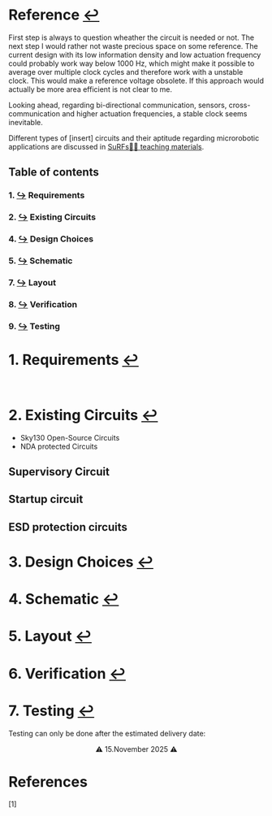 # Reference [↩](documentation.md)
First step is always to question wheather the circuit is needed or not. The next step
I would rather not waste precious space on some reference. The current design with its low information density and low actuation frequency could probably work way below 1000 Hz, which might make it possible to average over multiple clock cycles and therefore work with a unstable clock. This would make a reference voltage obsolete. If this approach would actually be more area efficient is not clear to me.
<br>

Looking ahead, regarding bi-directional communication, sensors, cross-communication and higher actuation frequencies, a stable clock seems inevitable.

Different types of [insert] circuits and their aptitude regarding microrobotic applications are discussed in [SuRFs🏄‍♀️ teaching materials](https://github.com/jonoboderbonobo/surf/specs/electronics/types_of_circuits.md).

## Table of contents
### 1. [↪](#1-requirements-) Requirements
### 2. [↪](#2-existing-circuits-) Existing Circuits
### 4. [↪](#4-design-goal-) Design Choices
### 5. [↪](#5-schematic-) Schematic
### 7. [↪](#7-layout-) Layout
### 8. [↪](#8-verification) Verification
### 9. [↪](#9-testing-) Testing


# 1. Requirements [↩](#table-of-contents)

<br>

# 2. Existing Circuits [↩](#table-of-contents)
- Sky130 Open-Source Circuits
- NDA protected Circuits

## Supervisory Circuit
## Startup circuit
## ESD protection circuits

# 3. Design Choices [↩](#table-of-contents)

# 4. Schematic [↩](#table-of-contents)

# 5. Layout [↩](#table-of-contents)

# 6. Verification [↩](#table-of-contents)

# 7. Testing [↩](#table-of-contents)

Testing can only be done after the estimated delivery date:
<center>⚠️ 15.November 2025 ⚠️ </center>


# References
<a id="1">[1]</a> <br>
